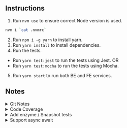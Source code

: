 ## Instructions

1. Run `nvm use` to ensure correct Node version is used.

```bash
nvm i `cat .nvmrc`
```

2. Run `npm i -g yarn` to install yarn.
3. Run `yarn install` to install dependencies.
4. Run the tests.

-   Run `yarn test:jest` to run the tests using Jest.
    OR
-   Run `yarn test:mocha` to run the tests using Mocha.

5. Run `yarn start` to run both BE and FE services.

## Notes

<details><summary>Git Notes</summary>

-   [Generate a token to git push via https when account uses 2FA](https://github.com/settings/tokens)
-   [Make "git push" work with 2FA](https://github.com/github/hub/issues/822)
-   Initial commit to new repository.

```bash
git add --all
git commit -a -m 'Initial commit'
git branch
git remote set-url origin https://github.com/shawfire/gdp-onsite-assessment.git
git push
```

</details>

<details><summary>Code Coverage</summary>

-   Add the following lines to scripts in package.json:

```json
{
    "scripts": {
        "test:coverage": "concurrently \"jest --coverage --collectCoverageFrom=src/**/*.{js,jsx}\" \"open coverage/lcov-report/index.html\"",
        "coverage:open": "open ../coverage/lcov-report/index.html"
    }
}
```

</details>

<details><summary>Add enzyme / Snapshot tests</summary>

-   Install enzyme

```bash
yarn add --dev enzyme enzyme-adapter-react-16 react-test-renderer
```

-   Enzyme setup: src/setupTests.js

```js
import Enzyme from 'enzyme';
import EnzymeAdapter from 'enzyme-adapter-react-16';

Enzyme.configure({ adapter: new EnzymeAdapter() });
```

</details>

<details><summary>Support async await</summary>

- add the following to index.html to support async / await

```html
        <script src="https://cdn.jsdelivr.net/npm/babel-polyfill/dist/polyfill.min.js"></script>
``` 

</details>
